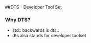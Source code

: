 ##DTS - Developer Tool Set

### Why DTS? 

- std:: backwards is dts:: 
- dts also stands for developer toolset
